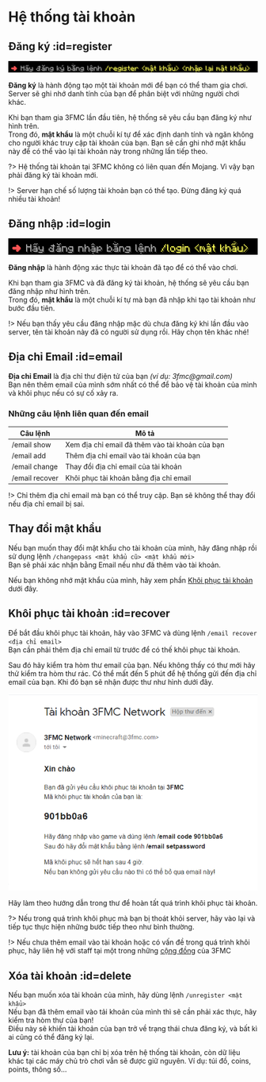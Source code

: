 # Hệ thống tài khoản

## Đăng ký :id=register

![Yêu cầu đăng ký](_media/dangky.png)

**Đăng ký** là hành động tạo một tài khoản mới để bạn có thể tham gia chơi. Server sẽ ghi nhớ danh tính của bạn để phân biệt với những người chơi khác.

Khi bạn tham gia 3FMC lần đầu tiên, hệ thống sẽ yêu cầu bạn đăng ký như hình trên.  
Trong đó, **mật khẩu** là một chuỗi kí tự để xác định danh tính và ngăn không cho người khác truy cập tài khoản của bạn. Bạn sẽ cần ghi nhớ mật khẩu này để có thể vào lại tài khoản này trong những lần tiếp theo.

?> Hệ thống tài khoản tại 3FMC không có liên quan đến Mojang. Vì vậy bạn phải đăng ký tài khoản mới.

!> Server hạn chế số lượng tài khoản bạn có thể tạo. Đừng đăng ký quá nhiều tài khoản!

## Đăng nhập :id=login

![Yêu cầu đăng nhập](_media/dangnhap.png)

**Đăng nhập** là hành động xác thực tài khoản đã tạo để có thể vào chơi.

Khi bạn tham gia 3FMC và đã đăng ký tài khoản, hệ thống sẽ yêu cầu bạn đăng nhập như hình trên.  
Trong đó, **mật khẩu** là một chuỗi kí tự mà bạn đã nhập khi tạo tài khoản như bước đầu tiên.

!> Nếu bạn thấy yêu cầu đăng nhập mặc dù chưa đăng ký khi lần đầu vào server, tên tài khoản này đã có người sử dụng rồi. Hãy chọn tên khác nhé!

## Địa chỉ Email :id=email

**Địa chỉ Email** là địa chỉ thư điện tử của bạn *(ví dụ: 3fmc\@gmail.com)*  
Bạn nên thêm email của mình sớm nhất có thể để bảo vệ tài khoản của mình và khôi phục nếu có sự cố xảy ra.

### Những câu lệnh liên quan đến email

Câu lệnh | Mô tả
--- | ---
/email show | Xem địa chỉ email đã thêm vào tài khoản của bạn
/email add | Thêm địa chỉ email vào tài khoản của bạn
/email change | Thay đổi địa chỉ email của tài khoản
/email recover | Khôi phục tài khoản bằng địa chỉ email

!> Chỉ thêm địa chỉ email mà bạn có thể truy cập. Bạn sẽ không thể thay đổi nếu địa chỉ email bị sai.

## Thay đổi mật khẩu

Nếu bạn muốn thay đổi mật khẩu cho tài khoản cùa mình, hãy đăng nhập rồi sử dụng lệnh `/changepass <mật khẩu cũ> <mật khẩu mới>`  
Bạn sẽ phải xác nhận bằng Email nếu như đã thêm vào tài khoản.

Nếu bạn không nhớ mật khẩu của mình, hãy xem phần [Khôi phục tài khoản](#recover) dưới đây.

## Khôi phục tài khoản :id=recover

Để bắt đầu khôi phục tài khoản, hãy vào 3FMC và dùng lệnh `/email recover <địa chỉ email>`  
Bạn cần phải thêm địa chỉ email từ trước để có thế khôi phục tài khoản.

Sau đó hãy kiểm tra hòm thư email của bạn. Nếu không thấy có thư mới hãy thử kiểm tra hòm thư rác. Có thể mất đến 5 phút để hệ thống gửi đến địa chỉ email của bạn. Khi đó bạn sẽ nhận được thư như hình dưới đây.

<center> 

![Email khôi phục](_media/recover.png ':size=70%')

</center>

Hãy làm theo hướng dẫn trong thư để hoàn tất quá trình khôi phục tài khoản.

?> Nếu trong quá trình khôi phục mà bạn bị thoát khỏi server, hãy vào lại và tiếp tục thực hiện những bước tiếp theo như bình thường.

!> Nếu chưa thêm email vào tài khoản hoặc có vấn đề trong quá trình khôi phục, hãy liên hệ với staff tại một trong những [cộng đồng](../README.md?id=cộng-đồng) của 3FMC

## Xóa tài khoản :id=delete

Nếu bạn muốn xóa tài khoản của mình, hãy dùng lệnh `/unregister <mật khẩu>`  
Nếu bạn đã thêm email vào tải khoản của mình thì sẽ cần phải xác thực, hãy kiểm tra hòm thư của bạn!  
Điều này sẽ khiến tài khoản của bạn trở về trạng thái chưa đăng ký, và bất kì ai cũng có thể đăng ký lại.

**Lưu ý:** tài khoản của bạn chỉ bị xóa trên hệ thống tài khoản, còn dữ liệu khác tại các máy chủ trò chơi vẫn sẽ được giữ nguyên. Ví dụ: túi đồ, coins, points, thông số...